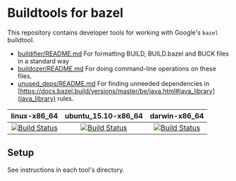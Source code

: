 # Buildtools for bazel

This repository contains developer tools for working with Google's `bazel` buildtool.

* [buildifier/README.md](buildifier) For formatting BUILD, BUILD.bazel and BUCK files in a standard way
* [buildozer/README.md](buildozer) For doing command-line operations on these files.
* [unused_deps/README.md](unused_deps) For finding unneeded dependencies in
[https://docs.bazel.build/versions/master/be/java.html#java_library](java_library) rules.


linux-x86_64 | ubuntu_15.10-x86_64 | darwin-x86_64
:---: | :---: | :---:
[![Build Status](http://ci.bazel.io/buildStatus/icon?job=buildtools/BAZEL_VERSION=latest,PLATFORM_NAME=linux-x86_64)](http://ci.bazel.io/job/buildtools/BAZEL_VERSION=latest,PLATFORM_NAME=linux-x86_64) | [![Build Status](http://ci.bazel.io/buildStatus/icon?job=buildtools/BAZEL_VERSION=latest,PLATFORM_NAME=ubuntu_15.10-x86_64)](http://ci.bazel.io/job/buildtools/BAZEL_VERSION=latest,PLATFORM_NAME=ubuntu_15.10-x86_64) | [![Build Status](http://ci.bazel.io/buildStatus/icon?job=buildtools/BAZEL_VERSION=latest,PLATFORM_NAME=darwin-x86_64)](http://ci.bazel.io/job/buildtools/BAZEL_VERSION=latest,PLATFORM_NAME=darwin-x86_64)

## Setup

See instructions in each tool's directory.
